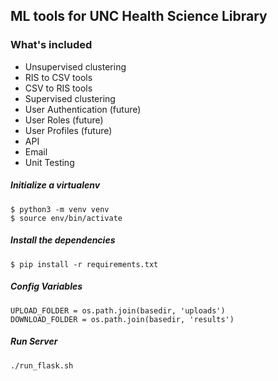 ## ML tools for UNC Health Science Library


### What's included
* Unsupervised clustering
* RIS to CSV tools
* CSV to RIS tools
* Supervised clustering
* User Authentication (future)
* User Roles (future)
* User Profiles (future)
* API
* Email
* Unit Testing

##### Initialize a virtualenv
```
$ python3 -m venv venv
$ source env/bin/activate
```

##### Install the dependencies

```
$ pip install -r requirements.txt
```

##### Config Variables

```
UPLOAD_FOLDER = os.path.join(basedir, 'uploads')
DOWNLOAD_FOLDER = os.path.join(basedir, 'results')
```


##### Run Server

```
./run_flask.sh
```
